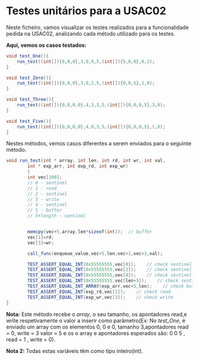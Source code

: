 # Testes unitários para a USAC02

Neste ficheiro, vamos visualizar os testes realizados para a funcionalidade pedida na USAC02, analizando cada método utilizado para os testes.

**Aqui, vemos os casos testados:**

```java
void test_One(){
    run_test((int[]){0,0,0},3,0,0,5,(int[]){5,0,0},0,1);
}

void test_Zero(){
    run_test((int[]){0,0,0},3,0,2,5,(int[]){0,0,5},1,0);
}

void test_Three(){
    run_test((int[]){0,0,0,0},4,3,3,5,(int[]){0,0,0,5},3,0);
}

void test_Five(){
    run_test((int[]){0,0,0,0},4,0,3,5,(int[]){0,0,0,5},1,0);
}

```
Nestes métodos, vemos casos diferentes a serem enviados para o seguinte método.

```java
void run_test(int * array, int len, int rd, int wr, int val,
        int * exp_arr, int exp_rd, int exp_wr)
        {
        int vec[100];
        // 0 - sentinel                                                         
        // 1 - read                                                             
        // 2 - sentinel                                                         
        // 3 - write                                                            
        // 4 - sentinel                                                             
        // 5 - buffer                                                           
        // 5+length - sentinel                                                  


        memcpy(vec+5,array,len*sizeof(int));  // buffer                         
        vec[1]=rd;
        vec[3]=wr;

        call_func(enqueue_value,vec+5,len,vec+1,vec+3,val);

        TEST_ASSERT_EQUAL_INT(0x55555555,vec[0]);    // check sentinel             
        TEST_ASSERT_EQUAL_INT(0x55555555,vec[2]);    // check sentinel             
        TEST_ASSERT_EQUAL_INT(0x55555555,vec[4]);    // check sentinel             
        TEST_ASSERT_EQUAL_INT(0x55555555,vec[len+5]);    // check sentinel         
        TEST_ASSERT_EQUAL_INT_ARRAY(exp_arr,vec+5,len);    // check buffer        
        TEST_ASSERT_EQUAL_INT(exp_rd,vec[1]);    // check read                     
        TEST_ASSERT_EQUAL_INT(exp_wr,vec[3]);    // check write  
}
```
**Nota:** Este método recebe o *array*, o seu tamanho, os apontadores read,e write respetivamente o valor a inserir como parâmetro(Ex: No *test_One*, é enviado um array com os elementos 0, 0 e 0, tamanho 3,apontadores read = 0, write = 3 valor = 5 e os o array e apontadores esperados são:
 0  0  5   , read = 1 , write = 0).

**Nota 2:** Todas estas variáveis têm como tipo inteiro(int).
